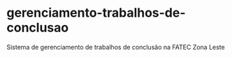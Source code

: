 # gerenciamento-trabalhos-de-conclusao
Sistema de gerenciamento de trabalhos de conclusão na FATEC Zona Leste
